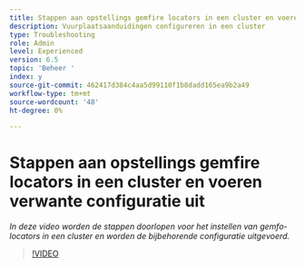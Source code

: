```yaml
---
title: Stappen aan opstellings gemfire locators in een cluster en voeren verwante configuratie uit
description: Vuurplaatsaanduidingen configureren in een cluster
type: Troubleshooting
role: Admin
level: Experienced
version: 6.5
topic: 'Beheer '
index: y
source-git-commit: 462417d384c4aa5d99110f1b8dadd165ea9b2a49
workflow-type: tm+mt
source-wordcount: '48'
ht-degree: 0%

---
```



# Stappen aan opstellings gemfire locators in een cluster en voeren verwante configuratie uit

*In deze video worden de stappen doorlopen voor het instellen van gemfo-locators in een cluster en worden de bijbehorende configuratie uitgevoerd.*

>[!VIDEO](https://video.tv.adobe.com/v/335544?quality=9&learn=on)
